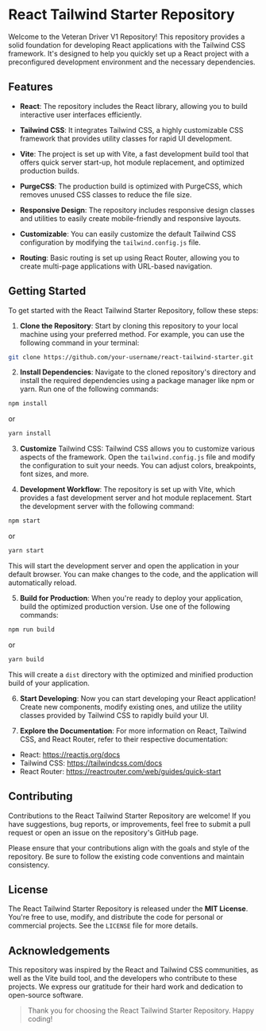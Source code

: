 # React Tailwind Starter Repository

Welcome to the Veteran Driver V1 Repository! This repository provides a solid foundation for developing React applications with the Tailwind CSS framework. It's designed to help you quickly set up a React project with a preconfigured development environment and the necessary dependencies.

## Features

* **React**: The repository includes the React library, allowing you to build interactive user interfaces efficiently.

* **Tailwind CSS**: It integrates Tailwind CSS, a highly customizable CSS framework that provides utility classes for rapid UI development.
* **Vite**: The project is set up with Vite, a fast development build tool that offers quick server start-up, hot module replacement, and optimized production builds.

* **PurgeCSS**: The production build is optimized with PurgeCSS, which removes unused CSS classes to reduce the file size.

* **Responsive Design**: The repository includes responsive design classes and utilities to easily create mobile-friendly and responsive layouts.

* **Customizable**: You can easily customize the default Tailwind CSS configuration by modifying the `tailwind.config.js` file.

* **Routing**: Basic routing is set up using React Router, allowing you to create multi-page applications with URL-based navigation.



## Getting Started

To get started with the React Tailwind Starter Repository, follow these steps:

1. **Clone the Repository**: Start by cloning this repository to your local machine using your preferred method. For example, you can use the following command in your terminal:

```bash
git clone https://github.com/your-username/react-tailwind-starter.git
```


2. **Install Dependencies**: Navigate to the cloned repository's directory and install the required dependencies using a package manager like npm or yarn. Run one of the following commands:

```bash
npm install
```

or

```bash
yarn install
```

3. **Customize** Tailwind CSS: Tailwind CSS allows you to customize various aspects of the framework. Open the `tailwind.config.js` file and modify the configuration to suit your needs. You can adjust colors, breakpoints, font sizes, and more.

4. **Development Workflow**: The repository is set up with Vite, which provides a fast development server and hot module replacement. Start the development server with the following command:

```bash
npm start
```

or

```bash
yarn start
```

This will start the development server and open the application in your default browser. You can make changes to the code, and the application will automatically reload.

5. **Build for Production**: When you're ready to deploy your application, build the optimized production version. Use one of the following commands:


```bash
npm run build
```

or

```bash
yarn build
```

This will create a `dist` directory with the optimized and minified production build of your application.

6. **Start Developing**: Now you can start developing your React application! Create new components, modify existing ones, and utilize the utility classes provided by Tailwind CSS to rapidly build your UI.

7. **Explore the Documentation**: For more information on React, Tailwind CSS, and React Router, refer to their respective documentation:

* React: https://reactjs.org/docs
* Tailwind CSS: https://tailwindcss.com/docs
* React Router: https://reactrouter.com/web/guides/quick-start

## Contributing

Contributions to the React Tailwind Starter Repository are welcome! If you have suggestions, bug reports, or improvements, feel free to submit a pull request or open an issue on the repository's GitHub page.

Please ensure that your contributions align with the goals and style of the repository. Be sure to follow the existing code conventions and maintain consistency.

## License

The React Tailwind Starter Repository is released under the **MIT License**. You're free to use, modify, and distribute the code for personal or commercial projects. See the `LICENSE` file for more details.

## Acknowledgements

This repository was inspired by the React and Tailwind CSS communities, as well as the Vite build tool, and the developers who contribute to these projects. We express our gratitude for their hard work and dedication to open-source software.

> Thank you for choosing the React Tailwind Starter Repository. Happy coding!